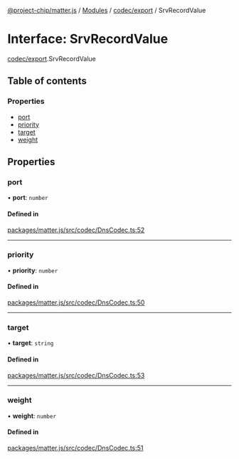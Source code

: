 [@project-chip/matter.js](../README.md) / [Modules](../modules.md) / [codec/export](../modules/codec_export.md) / SrvRecordValue

# Interface: SrvRecordValue

[codec/export](../modules/codec_export.md).SrvRecordValue

## Table of contents

### Properties

- [port](codec_export.SrvRecordValue.md#port)
- [priority](codec_export.SrvRecordValue.md#priority)
- [target](codec_export.SrvRecordValue.md#target)
- [weight](codec_export.SrvRecordValue.md#weight)

## Properties

### port

• **port**: `number`

#### Defined in

[packages/matter.js/src/codec/DnsCodec.ts:52](https://github.com/project-chip/matter.js/blob/16d5b0d/packages/matter.js/src/codec/DnsCodec.ts#L52)

___

### priority

• **priority**: `number`

#### Defined in

[packages/matter.js/src/codec/DnsCodec.ts:50](https://github.com/project-chip/matter.js/blob/16d5b0d/packages/matter.js/src/codec/DnsCodec.ts#L50)

___

### target

• **target**: `string`

#### Defined in

[packages/matter.js/src/codec/DnsCodec.ts:53](https://github.com/project-chip/matter.js/blob/16d5b0d/packages/matter.js/src/codec/DnsCodec.ts#L53)

___

### weight

• **weight**: `number`

#### Defined in

[packages/matter.js/src/codec/DnsCodec.ts:51](https://github.com/project-chip/matter.js/blob/16d5b0d/packages/matter.js/src/codec/DnsCodec.ts#L51)
